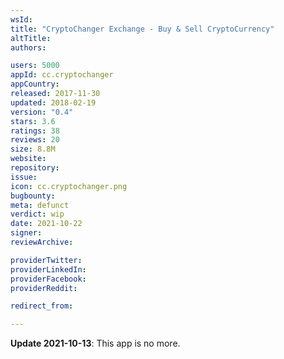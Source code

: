 ```yaml
---
wsId: 
title: "CryptoChanger Exchange - Buy & Sell CryptoCurrency"
altTitle: 
authors:

users: 5000
appId: cc.cryptochanger
appCountry: 
released: 2017-11-30
updated: 2018-02-19
version: "0.4"
stars: 3.6
ratings: 38
reviews: 20
size: 8.8M
website: 
repository: 
issue: 
icon: cc.cryptochanger.png
bugbounty: 
meta: defunct
verdict: wip
date: 2021-10-22
signer: 
reviewArchive:

providerTwitter: 
providerLinkedIn: 
providerFacebook: 
providerReddit: 

redirect_from:

---
```


**Update 2021-10-13**: This app is no more.

